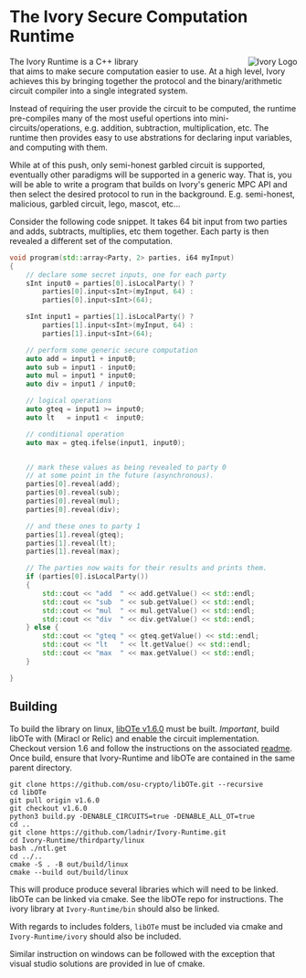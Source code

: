 # The Ivory Secure Computation Runtime




<div style="float:right;width:50%;" align="left">
    <img  align="right" src="icon.jpg" alt="Ivory Logo">
</div>


The Ivory Runtime is a C++ library that aims to make secure computation easier to use. At a high level, Ivory achieves this by bringing together the protocol and the binary/arithmetic circuit compiler into a single integrated system. 

Instead of requiring the user provide the circuit to be computed, the runtime pre-compiles many of the most useful opertions into mini-circuits/operations, e.g. addition, subtraction, multiplication, etc. The runtime then provides easy to use abstrations for declaring input variables, and computing with them. 

While at of this push, only semi-honest garbled circuit is supported, eventually other paradigms will be supported in a generic way. That is, you will be able to write a program that builds on Ivory's generic MPC API and then select the desired protocol to run in the background. E.g. semi-honest, malicious, garbled circuit, lego, mascot, etc...

Consider the following code snippet. It takes 64 bit input from two parties and adds, subtracts, multiplies, etc them together. Each party is then revealed a different set of the computation.

```c++
void program(std::array<Party, 2> parties, i64 myInput)
{
    // declare some secret inputs, one for each party
    sInt input0 = parties[0].isLocalParty() ?
        parties[0].input<sInt>(myInput, 64) :
        parties[0].input<sInt>(64);

    sInt input1 = parties[1].isLocalParty() ?
        parties[1].input<sInt>(myInput, 64) :
        parties[1].input<sInt>(64);

    // perform some generic secure computation 
    auto add = input1 + input0;
    auto sub = input1 - input0;
    auto mul = input1 * input0;
    auto div = input1 / input0;

    // logical operations
    auto gteq = input1 >= input0;
    auto lt   = input1 <  input0;

    // conditional operation
    auto max = gteq.ifelse(input1, input0);


    // mark these values as being revealed to party 0
    // at some point in the future (asynchronous).
    parties[0].reveal(add);
    parties[0].reveal(sub);
    parties[0].reveal(mul);
    parties[0].reveal(div);

    // and these ones to party 1
    parties[1].reveal(gteq);
    parties[1].reveal(lt);
    parties[1].reveal(max);

    // The parties now waits for their results and prints them.
    if (parties[0].isLocalParty()) 
    {
        std::cout << "add  " << add.getValue() << std::endl;
        std::cout << "sub  " << sub.getValue() << std::endl;
        std::cout << "mul  " << mul.getValue() << std::endl;
        std::cout << "div  " << div.getValue() << std::endl;
    } else {
        std::cout << "gteq " << gteq.getValue() << std::endl;
        std::cout << "lt   " << lt.getValue() << std::endl;
        std::cout << "max  " << max.getValue() << std::endl;
    }

}
```



## Building

To build the library on linux, [libOTe v1.6.0](https://github.com/osu-crypto/libOTe) must be built.  *Important*, build libOTe with (Miracl or Relic) and enable the circuit implementation. Checkout version 1.6 and follow the instructions on the associated [readme](https://github.com/osu-crypto/libOTe).  Once build, ensure that Ivory-Runtime and libOTe are contained in the same parent directory.
```
git clone https://github.com/osu-crypto/libOTe.git --recursive
cd libOTe
git pull origin v1.6.0
git checkout v1.6.0
python3 build.py -DENABLE_CIRCUITS=true -DENABLE_ALL_OT=true
cd ..
git clone https://github.com/ladnir/Ivory-Runtime.git
cd Ivory-Runtime/thirdparty/linux
bash ./ntl.get
cd ../..
cmake -S . -B out/build/linux
cmake --build out/build/linux
```


This will produce produce several libraries which will need to be linked. libOTe can be linked via cmake. See the libOTe repo for instructions. The ivory library at `Ivory-Runtime/bin` should also be linked. 

With regards to includes folders, `libOTe` must be included via cmake and `Ivory-Runtime/ivory` should also be included.


Similar instruction on windows can be followed with the exception that visual studio solutions are provided in lue of cmake.
